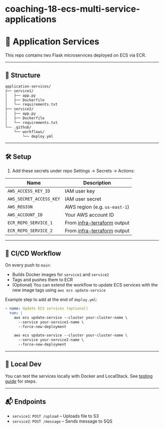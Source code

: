 # coaching-18-ecs-multi-service-applications

# 🚀 Application Services


This repo contains two Flask microservices deployed on ECS via ECR.

---

## 📁 Structure
```bash
application-services/
├── service1/
│   ├── app.py
│   ├── Dockerfile
│   └── requirements.txt
├── service2/
│   ├── app.py
│   ├── Dockerfile
│   └── requirements.txt
└── .github/
    └── workflows/
        └── deploy.yml
```

---

## 🛠️ Setup
1. Add these secrets under repo Settings → Secrets → Actions:

| Name                    | Description                       |
|-------------------------|-----------------------------------|
| `AWS_ACCESS_KEY_ID`     | IAM user key                      |
| `AWS_SECRET_ACCESS_KEY` | IAM user secret                   |
| `AWS_REGION`            | AWS region (e.g. `us-east-1`)     |
| `AWS_ACCOUNT_ID`        | Your AWS account ID               |
| `ECR_REPO_SERVICE_1`    | From [infra-terraform](https://github.com/your-org/infra-terraform) output             |
| `ECR_REPO_SERVICE_2`    | From [infra-terraform](https://github.com/your-org/infra-terraform) output             |

---

## 🔄 CI/CD Workflow
On every push to `main`:
- Builds Docker images for `service1` and `service2`
- Tags and pushes them to ECR
- (Optional) You can extend the workflow to update ECS services with the new image tags using `aws ecs update-service`

Example step to add at the end of `deploy.yml`:
```yaml
- name: Update ECS services (optional)
  run: |
    aws ecs update-service --cluster your-cluster-name \
      --service your-service1-name \
      --force-new-deployment

    aws ecs update-service --cluster your-cluster-name \
      --service your-service2-name \
      --force-new-deployment
```

---

## 🧪 Local Dev
You can test the services locally with Docker and LocalStack. See [testing guide](#) for steps.

---

## 📬 Endpoints
- `service1`: `POST /upload` – Uploads file to S3
- `service2`: `POST /message` – Sends message to SQS

